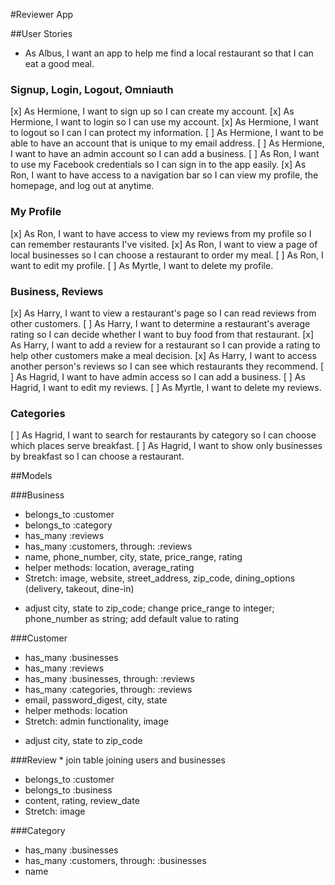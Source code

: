 #Reviewer App

##User Stories
- As Albus, I want an app to help me find a local restaurant so that I can eat a good meal.

### Signup, Login, Logout, Omniauth
[x] As Hermione, I want to sign up so I can create my account.
[x] As Hermione, I want to login so I can use my account.
[x] As Hermione, I want to logout so I can I can protect my information.
[ ] As Hermione, I want to be able to have an account that is unique to my email address.
[ ] As Hermione, I want to have an admin account so I can add a business.
[ ] As Ron, I want to use my Facebook credentials so I can sign in to the app easily.
[x] As Ron, I want to have access to a navigation bar so I can view my profile, the homepage, and log out at anytime.

### My Profile
[x] As Ron, I want to have access to view my reviews from my profile so I can remember restaurants I've visited.
[x] As Ron, I want to view a page of local businesses so I can choose a restaurant to order my meal.
[ ] As Ron, I want to edit my profile.
[ ] As Myrtle, I want to delete my profile.

### Business, Reviews
[x] As Harry, I want to view a restaurant's page so I can read reviews from other customers.
[ ] As Harry, I want to determine a restaurant's average rating so I can decide whether I want to buy food from that restaurant.
[x] As Harry, I want to add a review for a restaurant so I can provide a rating to help other customers make a meal decision.
[x] As Harry, I want to access another person's reviews so I can see which restaurants they recommend.
[ ] As Hagrid, I want to have admin access so I can add a business.
[ ] As Hagrid, I want to edit my reviews.
[ ] As Myrtle, I want to delete my reviews.

### Categories
[ ] As Hagrid, I want to search for restaurants by category so I can choose which places serve breakfast.
[ ] As Hagrid, I want to show only businesses by breakfast so I can choose a restaurant.



##Models

###Business
- belongs_to :customer
- belongs_to :category
- has_many :reviews
- has_many :customers, through: :reviews
- name, phone_number, city, state, price_range, rating
- helper methods: location, average_rating
- Stretch: image, website, street_address, zip_code, dining_options (delivery, takeout, dine-in)
* adjust city, state to zip_code; change price_range to integer; phone_number as string; add default value to rating

###Customer
- has_many :businesses
- has_many :reviews
- has_many :businesses, through: :reviews
- has_many :categories, through: :reviews
- email, password_digest, city, state
- helper methods: location
- Stretch: admin functionality, image
* adjust city, state to zip_code

###Review * join table joining users and businesses
- belongs_to :customer
- belongs_to :business
- content, rating, review_date
- Stretch: image

###Category
- has_many :businesses
- has_many :customers, through: :businesses
- name
